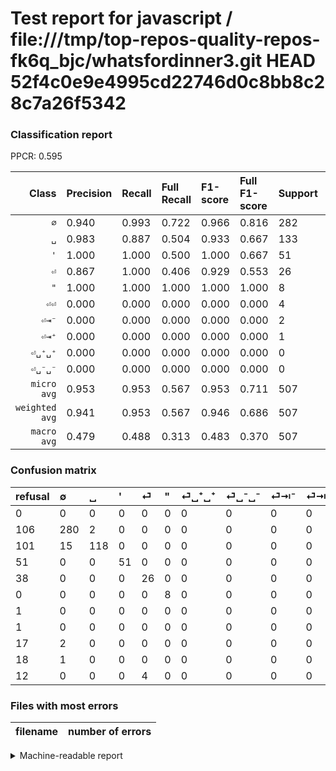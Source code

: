 # Test report for javascript / file:///tmp/top-repos-quality-repos-fk6q_bjc/whatsfordinner3.git HEAD 52f4c0e9e4995cd22746d0c8bb8c28c7a26f5342

### Classification report

PPCR: 0.595

| Class | Precision | Recall | Full Recall | F1-score | Full F1-score | Support | Full Support | PPCR |
|------:|:----------|:-------|:------------|:---------|:---------|:--------|:-------------|:-----|
| `∅` | 0.940| 0.993| 0.722| 0.966| 0.816| 282| 388| 0.727 |
| `␣` | 0.983| 0.887| 0.504| 0.933| 0.667| 133| 234| 0.568 |
| `'` | 1.000| 1.000| 0.500| 1.000| 0.667| 51| 102| 0.500 |
| `⏎` | 0.867| 1.000| 0.406| 0.929| 0.553| 26| 64| 0.406 |
| `"` | 1.000| 1.000| 1.000| 1.000| 1.000| 8| 8| 1.000 |
| `⏎⏎` | 0.000| 0.000| 0.000| 0.000| 0.000| 4| 16| 0.250 |
| `⏎⇥⁻` | 0.000| 0.000| 0.000| 0.000| 0.000| 2| 19| 0.105 |
| `⏎⇥⁺` | 0.000| 0.000| 0.000| 0.000| 0.000| 1| 19| 0.053 |
| `⏎␣⁺␣⁺` | 0.000| 0.000| 0.000| 0.000| 0.000| 0| 1| 0.000 |
| `⏎␣⁻␣⁻` | 0.000| 0.000| 0.000| 0.000| 0.000| 0| 1| 0.000 |
| `micro avg` | 0.953| 0.953| 0.567| 0.953| 0.711| 507| 852| 0.595 |
| `weighted avg` | 0.941| 0.953| 0.567| 0.946| 0.686| 507| 852| 0.595 |
| `macro avg` | 0.479| 0.488| 0.313| 0.483| 0.370| 507| 852| 0.595 |

### Confusion matrix

|refusal|  ∅| ␣| '| ⏎| "| ⏎␣⁺␣⁺| ⏎␣⁻␣⁻| ⏎⇥⁻| ⏎⇥⁺| ⏎⏎| 
|:---|:---|:---|:---|:---|:---|:---|:---|:---|:---|:---|
|0 |0 |0 |0 |0 |0 |0 |0 |0 |0 |0 |
|106 |280 |2 |0 |0 |0 |0 |0 |0 |0 |0 |
|101 |15 |118 |0 |0 |0 |0 |0 |0 |0 |0 |
|51 |0 |0 |51 |0 |0 |0 |0 |0 |0 |0 |
|38 |0 |0 |0 |26 |0 |0 |0 |0 |0 |0 |
|0 |0 |0 |0 |0 |8 |0 |0 |0 |0 |0 |
|1 |0 |0 |0 |0 |0 |0 |0 |0 |0 |0 |
|1 |0 |0 |0 |0 |0 |0 |0 |0 |0 |0 |
|17 |2 |0 |0 |0 |0 |0 |0 |0 |0 |0 |
|18 |1 |0 |0 |0 |0 |0 |0 |0 |0 |0 |
|12 |0 |0 |0 |4 |0 |0 |0 |0 |0 |0 |

### Files with most errors

| filename | number of errors|
|:----:|:-----|

<details>
    <summary>Machine-readable report</summary>
```json
{
  "cl_report": {"\"": {"f1-score": 1.0, "precision": 1.0, "recall": 1.0, "support": 8}, "\u0027": {"f1-score": 1.0, "precision": 1.0, "recall": 1.0, "support": 51}, "macro avg": {"f1-score": 0.48268949940614103, "precision": 0.47895973154362415, "recall": 0.48801258465312214, "support": 507}, "micro avg": {"f1-score": 0.9526627218934911, "precision": 0.9526627218934911, "recall": 0.9526627218934911, "support": 507}, "weighted avg": {"f1-score": 0.9457237876105367, "precision": 0.9413868039836032, "recall": 0.9526627218934911, "support": 507}, "\u2205": {"f1-score": 0.9655172413793103, "precision": 0.9395973154362416, "recall": 0.9929078014184397, "support": 282}, "\u23ce": {"f1-score": 0.9285714285714286, "precision": 0.8666666666666667, "recall": 1.0, "support": 26}, "\u23ce\u21e5\u207a": {"f1-score": 0.0, "precision": 0.0, "recall": 0.0, "support": 1}, "\u23ce\u21e5\u207b": {"f1-score": 0.0, "precision": 0.0, "recall": 0.0, "support": 2}, "\u23ce\u23ce": {"f1-score": 0.0, "precision": 0.0, "recall": 0.0, "support": 4}, "\u23ce\u2423\u207a\u2423\u207a": {"f1-score": 0.0, "precision": 0.0, "recall": 0.0, "support": 0}, "\u23ce\u2423\u207b\u2423\u207b": {"f1-score": 0.0, "precision": 0.0, "recall": 0.0, "support": 0}, "\u2423": {"f1-score": 0.9328063241106719, "precision": 0.9833333333333333, "recall": 0.8872180451127819, "support": 133}},
  "cl_report_full": {"\"": {"f1-score": 1.0, "precision": 1.0, "recall": 1.0, "support": 8}, "\u0027": {"f1-score": 0.6666666666666666, "precision": 1.0, "recall": 0.5, "support": 102}, "macro avg": {"f1-score": 0.37028513533072804, "precision": 0.47895973154362415, "recall": 0.31321729888095867, "support": 852}, "micro avg": {"f1-score": 0.7108167770419426, "precision": 0.9526627218934911, "recall": 0.5669014084507042, "support": 852}, "weighted avg": {"f1-score": 0.685609095301291, "precision": 0.8921718603942822, "recall": 0.5669014084507042, "support": 852}, "\u2205": {"f1-score": 0.8163265306122448, "precision": 0.9395973154362416, "recall": 0.7216494845360825, "support": 388}, "\u23ce": {"f1-score": 0.5531914893617021, "precision": 0.8666666666666667, "recall": 0.40625, "support": 64}, "\u23ce\u21e5\u207a": {"f1-score": 0.0, "precision": 0.0, "recall": 0.0, "support": 19}, "\u23ce\u21e5\u207b": {"f1-score": 0.0, "precision": 0.0, "recall": 0.0, "support": 19}, "\u23ce\u23ce": {"f1-score": 0.0, "precision": 0.0, "recall": 0.0, "support": 16}, "\u23ce\u2423\u207a\u2423\u207a": {"f1-score": 0.0, "precision": 0.0, "recall": 0.0, "support": 1}, "\u23ce\u2423\u207b\u2423\u207b": {"f1-score": 0.0, "precision": 0.0, "recall": 0.0, "support": 1}, "\u2423": {"f1-score": 0.6666666666666665, "precision": 0.9833333333333333, "recall": 0.5042735042735043, "support": 234}},
  "ppcr": 0.5950704225352113
}
```
</details>
